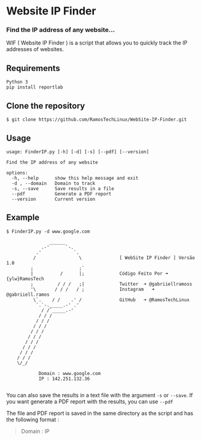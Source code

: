 # Website IP Finder

### Find the IP address of any website...
WIF ( Website IP Finder ) is a script that allows you to quickly track the IP addresses of websites.

## Requirements
```
Python 3
pip install reportlab
```
## Clone the repository
```
$ git clone https://github.com/RamosTechLinux/WebSite-IP-Finder.git
```

## Usage
```
usage: FinderIP.py [-h] [-d] [-s] [--pdf] [--version]

Find the IP address of any website

options:
  -h, --help      show this help message and exit
  -d , --domain   Domain to track
  -s, --save      Save results in a file
  --pdf           Generate a PDF report
  --version       Current version

```
## Example
```
$ FinderIP.py -d www.google.com

                ______
             .-'      `-.
           .'            `.
          /                \              [ WebSite IP Finder ] Versão 1.0
         ;                 ;`             
         |          /      |;             Código Feito Por ➜ {ylw}RamosTech
         ;         / / /   ;|             Twitter  ➜ @gabriiellramoss
         '\       / / /   / ;             Instagram   ➜ @gabriiell.ramos
          \`.    / /    .' /              GitHub   ➜ @RamosTechLinux
           `.`-._____.-' .'               
             / /`_____.-'
            / / /
           / / /
          / / /
         / / /
        / / /
       / / /
      / / /
     / / /
    / / /
    \/_/

            Domain : www.google.com                                                                                                                                 
            IP : 142.251.132.36
            
```
You can also save the results in a text file with the argument ```-s``` or ```--save```.  If you want generate a PDF report with the results, you can use ```--pdf```

The file and PDF report is saved in the same directory as the script and has the following format :
> Domain : IP
